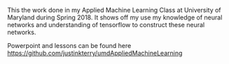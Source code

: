 This the work done in my Applied Machine Learning Class at University of Maryland during Spring 2018. It shows off my use my knowledge of neural networks and understanding of tensorflow to construct these neural networks. 

Powerpoint and lessons can be found here https://github.com/justinkterry/umdAppliedMachineLearning 
